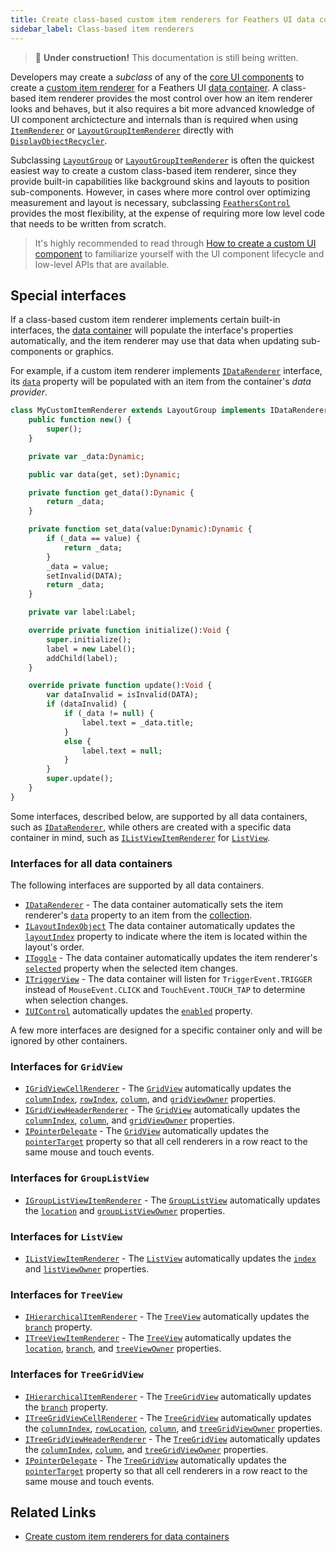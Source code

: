 ```yaml
---
title: Create class-based custom item renderers for Feathers UI data containers
sidebar_label: Class-based item renderers
---
```


> 🚧 **Under construction!** This documentation is still being written.

Developers may create a _subclass_ of any of the [core UI components](./ui-components.md) to create a [custom item renderer](./custom-item-renderers.md) for a Feathers UI [data container](./layouts-and-containers.md#data-containers). A class-based item renderer provides the most control over how an item renderer looks and behaves, but it also requires a bit more advanced knowledge of UI component archictecture and internals than is required when using [`ItemRenderer`](./item-renderer.md) or [`LayoutGroupItemRenderer`](./layout-group-item-renderer.md) directly with [`DisplayObjectRecycler`](https://api.feathersui.com/current/feathers/utils/DisplayObjectRecycler.html).

Subclassing [`LayoutGroup`](./layout-group.md) or [`LayoutGroupItemRenderer`](./layout-group-item-renderer.md) is often the quickest easiest way to create a custom class-based item renderer, since they provide built-in capabilities like background skins and layouts to position sub-components. However, in cases where more control over optimizing measurement and layout is necessary, subclassing [`FeathersControl`](https://api.feathersui.com/current/feathers/core/FeathersControl.html) provides the most flexibility, at the expense of requiring more low level code that needs to be written from scratch.

> It's highly recommended to read through [How to create a custom UI component](./custom-ui-components.md) to familiarize yourself with the UI component lifecycle and low-level APIs that are available.

## Special interfaces

If a class-based custom item renderer implements certain built-in interfaces, the [data container](./layouts-and-containers.md#data-containers) will populate the interface's properties automatically, and the item renderer may use that data when updating sub-components or graphics.

For example, if a custom item renderer implements [`IDataRenderer`](https://api.feathersui.com/current/feathers/controls/dataRenderers/IDataRenderer.html) interface, its [`data`](https://api.feathersui.com/current/feathers/controls/dataRenderers/IDataRenderer.html#data) property will be populated with an item from the container's _data provider_.

```haxe
class MyCustomItemRenderer extends LayoutGroup implements IDataRenderer {
    public function new() {
        super();
    }

    private var _data:Dynamic;

    public var data(get, set):Dynamic;

    private function get_data():Dynamic {
        return _data;
    }

    private function set_data(value:Dynamic):Dynamic {
        if (_data == value) {
            return _data;
        }
        _data = value;
        setInvalid(DATA);
        return _data;
    }

    private var label:Label;

    override private function initialize():Void {
        super.initialize();
        label = new Label();
        addChild(label);
    }

    override private function update():Void {
        var dataInvalid = isInvalid(DATA);
        if (dataInvalid) {
            if (_data != null) {
                label.text = _data.title;
            }
            else {
                label.text = null;
            }
        }
        super.update();
    }
}
```

Some interfaces, described below, are supported by all data containers, such as [`IDataRenderer`](https://api.feathersui.com/current/feathers/controls/dataRenderers/IDataRenderer.html), while others are created with a specific data container in mind, such as [`IListViewItemRenderer`](https://api.feathersui.com/current/feathers/controls/dataRenderers/IListViewItemRenderer.html) for [`ListView`](./list-view).

### Interfaces for all data containers

The following interfaces are supported by all data containers.

- [`IDataRenderer`](https://api.feathersui.com/current/feathers/controls/dataRenderers/IDataRenderer.html) - The data container automatically sets the item renderer's [`data`](https://api.feathersui.com/current/feathers/controls/dataRenderers/IDataRenderer.html#data) property to an item from the [collection](./data-collections.md).
- [`ILayoutIndexObject`](https://api.feathersui.com/current/feathers/layout/ILayoutIndexObject.html) The data container automatically updates the [`layoutIndex`](https://api.feathersui.com/current/feathers/layout/ILayoutIndexObject.html#layoutIndex) property to indicate where the item is located within the layout's order.
- [`IToggle`](https://api.feathersui.com/current/feathers/core/IToggle.html) - The data container automatically updates the item renderer's [`selected`](https://api.feathersui.com/current/feathers/core/IToggle.html#selected) property when the selected item changes.
- [`ITriggerView`](https://api.feathersui.com/current/feathers/controls/ITriggerView.html) - The data container will listen for `TriggerEvent.TRIGGER` instead of `MouseEvent.CLICK` and `TouchEvent.TOUCH_TAP` to determine when selection changes.
- [`IUIControl`](https://api.feathersui.com/current/feathers/core/IUIControl.html) automatically updates the [`enabled`](https://api.feathersui.com/current/feathers/core/IUIControl.html#enabled) property.

A few more interfaces are designed for a specific container only and will be ignored by other containers.

### Interfaces for `GridView`

- [`IGridViewCellRenderer`](https://api.feathersui.com/current/feathers/controls/dataRenderers/IGridViewCellRenderer.html) - The [`GridView`](./grid-view) automatically updates the [`columnIndex`](https://api.feathersui.com/current/feathers/controls/dataRenderers/IGridViewCellRenderer.html#columnIndex), [`rowIndex`](https://api.feathersui.com/current/feathers/controls/dataRenderers/IGridViewCellRenderer.html#rowIndex), [`column`](https://api.feathersui.com/current/feathers/controls/dataRenderers/IGridViewCellRenderer.html#column), and [`gridViewOwner`](https://api.feathersui.com/current/feathers/controls/dataRenderers/IGridViewCellRenderer.html#gridViewOwner) properties.
- [`IGridViewHeaderRenderer`](https://api.feathersui.com/current/feathers/controls/dataRenderers/IGridViewHeaderRenderer.html) - The [`GridView`](./grid-view) automatically updates the [`columnIndex`](https://api.feathersui.com/current/feathers/controls/dataRenderers/IGridViewHeaderRenderer.html#columnIndex), [`column`](https://api.feathersui.com/current/feathers/controls/dataRenderers/IGridViewHeaderRenderer.html#column), and [`gridViewOwner`](https://api.feathersui.com/current/feathers/controls/dataRenderers/IGridViewHeaderRenderer.html#gridViewOwner) properties.
- [`IPointerDelegate`](https://api.feathersui.com/current/feathers/core/IPointerDelegate.html) - The [`GridView`](./grid-view) automatically updates the [`pointerTarget`](https://api.feathersui.com/current/feathers/core/IPointerDelegate.html#pointerTarget) property so that all cell renderers in a row react to the same mouse and touch events.

### Interfaces for `GroupListView`

- [`IGroupListViewItemRenderer`](https://api.feathersui.com/current/feathers/controls/dataRenderers/IGroupListViewItemRenderer.html) - The [`GroupListView`](./group-list-view) automatically updates the [`location`](https://api.feathersui.com/current/feathers/controls/dataRenderers/IGroupListViewItemRenderer.html#location) and [`groupListViewOwner`](https://api.feathersui.com/current/feathers/controls/dataRenderers/IGroupListViewItemRenderer.html#groupListViewOwner) properties.

### Interfaces for `ListView`

- [`IListViewItemRenderer`](https://api.feathersui.com/current/feathers/controls/dataRenderers/IListViewItemRenderer.html) - The [`ListView`](./list-view) automatically updates the [`index`](https://api.feathersui.com/current/feathers/controls/dataRenderers/IListViewItemRenderer.html#index) and [`listViewOwner`](https://api.feathersui.com/current/feathers/controls/dataRenderers/IListViewItemRenderer.html#listViewOwner) properties.

### Interfaces for `TreeView`

- [`IHierarchicalItemRenderer`](https://api.feathersui.com/current/feathers/controls/dataRenderers/IHierarchicalItemRenderer.html) - The [`TreeView`](./tree-view) automatically updates the [`branch`](https://api.feathersui.com/current/feathers/controls/dataRenderers/IHierarchicalItemRenderer.html#branch) property.
- [`ITreeViewItemRenderer`](https://api.feathersui.com/current/feathers/controls/dataRenderers/ITreeViewItemRenderer.html) - The [`TreeView`](./tree-view) automatically updates the [`location`](https://api.feathersui.com/current/feathers/controls/dataRenderers/ITreeViewItemRenderer.html#location), [`branch`](https://api.feathersui.com/current/feathers/controls/dataRenderers/ITreeViewItemRenderer.html#branch), and [`treeViewOwner`](https://api.feathersui.com/current/feathers/controls/dataRenderers/ITreeViewItemRenderer.html#treeViewOwner) properties.

### Interfaces for `TreeGridView`

- [`IHierarchicalItemRenderer`](https://api.feathersui.com/current/feathers/controls/dataRenderers/IHierarchicalItemRenderer.html) - The [`TreeGridView`](./tree-grid-view) automatically updates the [`branch`](https://api.feathersui.com/current/feathers/controls/dataRenderers/IHierarchicalItemRenderer.html#branch) property.
- [`ITreeGridViewCellRenderer`](https://api.feathersui.com/current/feathers/controls/dataRenderers/ITreeGridViewCellRenderer.html) - The [`TreeGridView`](./tree-grid-view) automatically updates the [`columnIndex`](https://api.feathersui.com/current/feathers/controls/dataRenderers/ITreeGridViewCellRenderer.html#columnIndex), [`rowLocation`](https://api.feathersui.com/current/feathers/controls/dataRenderers/ITreeGridViewCellRenderer.html#rowLocation), [`column`](https://api.feathersui.com/current/feathers/controls/dataRenderers/ITreeGridViewCellRenderer.html#column), and [`treeGridViewOwner`](https://api.feathersui.com/current/feathers/controls/dataRenderers/ITreeGridViewCellRenderer.html#treeGridViewOwner) properties.
- [`ITreeGridViewHeaderRenderer`](https://api.feathersui.com/current/feathers/controls/dataRenderers/ITreeGridViewHeaderRenderer.html) - The [`TreeGridView`](./tree-grid-view) automatically updates the [`columnIndex`](https://api.feathersui.com/current/feathers/controls/dataRenderers/ITreeGridViewHeaderRenderer.html#columnIndex), [`column`](https://api.feathersui.com/current/feathers/controls/dataRenderers/ITreeGridViewHeaderRenderer.html#column), and [`treeGridViewOwner`](https://api.feathersui.com/current/feathers/controls/dataRenderers/ITreeGridViewHeaderRenderer.html#treeGridViewOwner) properties.
- [`IPointerDelegate`](https://api.feathersui.com/current/feathers/core/IPointerDelegate.html) - The [`TreeGridView`](./tree-grid-view) automatically updates the [`pointerTarget`](https://api.feathersui.com/current/feathers/core/IPointerDelegate.html#pointerTarget) property so that all cell renderers in a row react to the same mouse and touch events.

## Related Links

- [Create custom item renderers for data containers](./custom-item-renderers.md)
